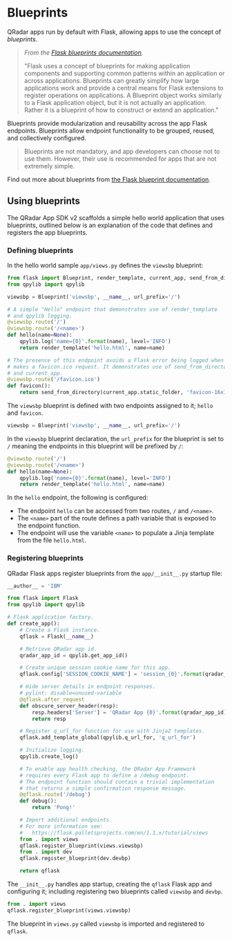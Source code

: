 # Blueprints

QRadar apps run by default with Flask, allowing apps to use the concept of *blueprints*.

> *From the [Flask blueprints
> documentation](https://flask.palletsprojects.com/en/1.1.x/blueprints/#modular-applications-with-blueprints).*
>
> "Flask uses a concept of blueprints for making application components and supporting common patterns within an
> application or across applications. Blueprints can greatly simplify how large applications work and provide a central
> means for Flask extensions to register operations on applications. A Blueprint object works similarly to a Flask
> application object, but it is not actually an application. Rather it is a blueprint of how to construct or extend an
> application."

Blueprints provide modularization and reusability across the app Flask endpoints. Blueprints allow endpoint functionality
to be grouped, reused, and collectively configured.

> Blueprints are not mandatory, and app developers can choose not to use them. However, their use is recommended for apps that
> are not extremely simple.

Find out more about blueprints from [the Flask blueprint
documentation](https://flask.palletsprojects.com/en/1.1.x/blueprints/).

## Using blueprints

The QRadar App SDK v2 scaffolds a simple hello world application that uses blueprints, outlined below is an
explanation of the code that defines and registers the app blueprints.

### Defining blueprints

In the hello world sample `app/views.py` defines the `viewsbp` blueprint:

```python
from flask import Blueprint, render_template, current_app, send_from_directory
from qpylib import qpylib

viewsbp = Blueprint('viewsbp', __name__, url_prefix='/')

# A simple "Hello" endpoint that demonstrates use of render_template
# and qpylib logging.
@viewsbp.route('/')
@viewsbp.route('/<name>')
def hello(name=None):
    qpylib.log('name={0}'.format(name), level='INFO')
    return render_template('hello.html', name=name)

# The presence of this endpoint avoids a Flask error being logged when a browser
# makes a favicon.ico request. It demonstrates use of send_from_directory
# and current_app.
@viewsbp.route('/favicon.ico')
def favicon():
    return send_from_directory(current_app.static_folder, 'favicon-16x16.png')
```

The `viewsbp` blueprint is defined with two endpoints assigned to it; `hello` and `favicon`.

```python
viewsbp = Blueprint('viewsbp', __name__, url_prefix='/')
```

In the `viewsbp` blueprint declaration, the `url_prefix` for the blueprint is set to `/` meaning the endpoints
in this blueprint will be prefixed by `/`:

```python
@viewsbp.route('/')
@viewsbp.route('/<name>')
def hello(name=None):
    qpylib.log('name={0}'.format(name), level='INFO')
    return render_template('hello.html', name=name)
```

In the `hello` endpoint, the following is configured:

- The endpoint `hello` can be accessed from two routes, `/` and `/<name>`.
- The `<name>` part of the route defines a path variable that is exposed to the endpoint function.
- The endpoint will use the variable `<name>` to populate a Jinja template from the file `hello.html`.

### Registering blueprints

QRadar Flask apps register blueprints from the `app/__init__.py` startup file:

```python
__author__ = 'IBM'

from flask import Flask
from qpylib import qpylib

# Flask application factory.
def create_app():
    # Create a Flask instance.
    qflask = Flask(__name__)

    # Retrieve QRadar app id.
    qradar_app_id = qpylib.get_app_id()

    # Create unique session cookie name for this app.
    qflask.config['SESSION_COOKIE_NAME'] = 'session_{0}'.format(qradar_app_id)

    # Hide server details in endpoint responses.
    # pylint: disable=unused-variable
    @qflask.after_request
    def obscure_server_header(resp):
        resp.headers['Server'] = 'QRadar App {0}'.format(qradar_app_id)
        return resp

    # Register q_url_for function for use with Jinja2 templates.
    qflask.add_template_global(qpylib.q_url_for, 'q_url_for')

    # Initialize logging.
    qpylib.create_log()

    # To enable app health checking, the QRadar App Framework
    # requires every Flask app to define a /debug endpoint.
    # The endpoint function should contain a trivial implementation
    # that returns a simple confirmation response message.
    @qflask.route('/debug')
    def debug():
        return 'Pong!'

    # Import additional endpoints.
    # For more information see:
    #   https://flask.palletsprojects.com/en/1.1.x/tutorial/views
    from . import views
    qflask.register_blueprint(views.viewsbp)
    from . import dev
    qflask.register_blueprint(dev.devbp)

    return qflask
```

The `__init__.py` handles app startup, creating the `qflask` Flask app and configuring it; including registering two
blueprints called `viewsbp` and `devbp`.

```python
from . import views
qflask.register_blueprint(views.viewsbp)
```

The blueprint in `views.py` called `viewsbp` is imported and registered to `qflask`.

